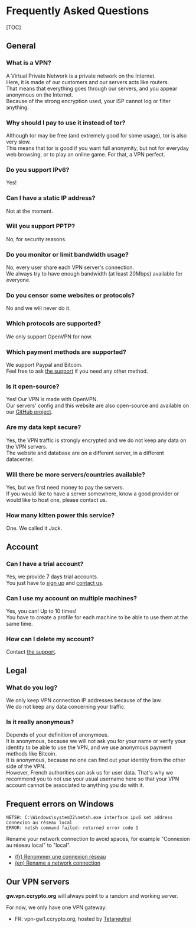 Frequently Asked Questions
==========================

[TOC]

General
-------

### What is a VPN?
A Virtual Private Network is a private network on the Internet.  
Here, it is made of our customers and our servers acts like routers.  
That means that everything goes through our servers, and you appear anonymous
on the Internet.  
Because of the strong encryption used, your ISP cannot log or
filter anything.

### Why should I pay to use it instead of tor?
Although tor may be free (and extremely good for some usage), tor is also very
slow.  
This means that tor is good if you want full anonymity, but not for
everyday web browsing, or to play an online game. For that, a VPN perfect.

### Do you support IPv6?
Yes!

### Can I have a static IP address?
Not at the moment.

### Will you support PPTP?
No, for security reasons.

### Do you monitor or limit bandwidth usage?
No, every user share each VPN server's connection.  
We always try to have enough bandwidth (at least 20Mbps) available
for everyone.

### Do you censor some websites or protocols?
No and we will never do it.

### Which protocols are supported?
We only support OpenVPN for now.

### Which payment methods are supported?
We support Paypal and Bitcoin.  
Feel free to ask [the support](/page/support) if you need any other method.

### Is it open-source?
Yes! Our VPN is made with OpenVPN.  
Our servers' config and this website are also open-source and available on our
[GitHub project](https://github.com/CCrypto/ccvpn/).

### Are my data kept secure?
Yes, the VPN traffic is strongly encrypted and we do not keep any data on the
VPN servers.  
The website and database are on a different server, in a
different datacenter.

### Will there be more servers/countries available?
Yes, but we first need money to pay the servers.  
If you would like to have a server somewhere, know a good provider or would
like to host one, please contact us.

### How many kitten power this service?
One. We called it Jack.

Account
-------

### Can I have a trial account?
Yes, we provide 7 days trial accounts.  
You just have to [sign up](/account/signup) and [contact us](/page/support).

### Can I use my account on multiple machines?
Yes, you can! Up to 10 times!  
You have to create a profile for each machine to be able to use
them at the same time.

### How can I delete my account?
Contact [the support](/page/support).


Legal
-----

### What do you log?
We only keep VPN connection IP addresses because of the law.  
We do not keep any data concerning your traffic.

### Is it really anonymous?
Depends of your definition of anonymous.  
It is anonymous, because we will not ask you for your name or verify your
identity to be able to use the VPN, and we use anonymous payment methods
like Bitcoin.  
It is anonymous, because no one can find out your identity from the other side
of the VPN.  
However, French authorities can ask us for user data. That's why we
recommend you to not use your usual username here so that your VPN account
cannot be associated to anything you do with it.


Frequent errors on Windows
--------------------------

    NETSH: C:\Windows\system32\netsh.exe interface ipv6 set address Connexion au réseau local
    ERROR: netsh command failed: returned error code 1

Rename your network connection to avoid spaces, for example "Connexion au réseau local" to "local".

  - [(fr) Renommer une connexion réseau](http://windows.microsoft.com/fr-xf/windows-vista/rename-a-network-connection)
  - [(en) Rename a network connection](http://windows.microsoft.com/en-au/windows-vista/rename-a-network-connection)

Our VPN servers
---------------
**gw.vpn.ccrypto.org** will always point to a random and working server.

For now, we only have one VPN gateway:

  - FR: vpn-gw1.ccrypto.org, hosted by [Tetaneutral](http://tetaneutral.net/)


